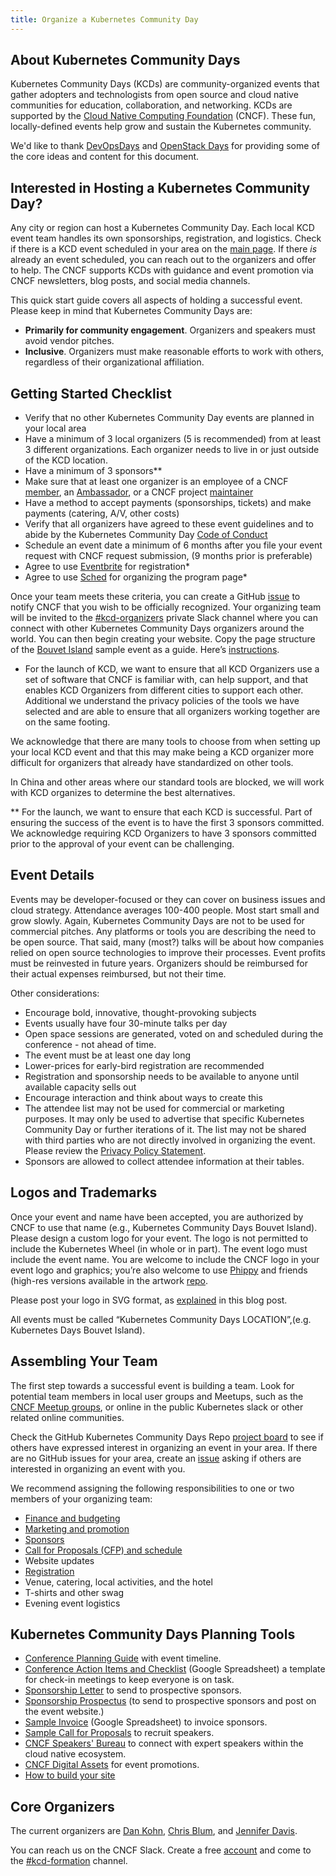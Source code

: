 ```yaml
---
title: Organize a Kubernetes Community Day
---
```


## About Kubernetes Community Days

Kubernetes Community Days (KCDs) are community-organized events that gather adopters and technologists from open source and cloud native communities for education, collaboration, and networking. KCDs are supported by the [Cloud Native Computing Foundation](https://cncf.io) (CNCF). These fun, locally-defined events help grow and sustain the Kubernetes community.

We'd like to thank [DevOpsDays](https://devopsdays.org) and [OpenStack Days](https://www.openstack.org/community/events/openstackdays) for providing some of the core ideas and content for this document.

## Interested in Hosting a Kubernetes Community Day?

Any city or region can host a Kubernetes Community Day. Each local KCD event team handles its own sponsorships, registration, and logistics. Check if there is a KCD event scheduled in your area on the [main page](/). If there *is* already an event scheduled, you can reach out to the organizers and offer to help. The CNCF supports KCDs with guidance and event promotion via CNCF newsletters, blog posts, and social media channels.

This quick start guide covers all aspects of holding a successful event. Please keep in mind that Kubernetes Community Days are:

* **Primarily for community engagement**. Organizers and speakers must avoid vendor pitches.
* **Inclusive**. Organizers must make reasonable efforts to work with others, regardless of their organizational affiliation.

## Getting Started Checklist

* Verify that no other Kubernetes Community Day events are planned in your local area
* Have a minimum of 3 local organizers (5 is recommended) from at least 3 different organizations. Each organizer needs to live in or just outside of the KCD location.
* Have a minimum of 3 sponsors**
* Make sure that at least one organizer is an employee of a CNCF [member](https://www.cncf.io/about/members/), an [Ambassador](https://www.cncf.io/people/ambassadors/), or a CNCF project [maintainer](https://docs.google.com/spreadsheets/u/1/d/1Pr8cyp8RLrNGx9WBAgQvBzUUmqyOv69R7QAFKhacJEM/)
* Have a method to accept payments (sponsorships, tickets) and make payments (catering, A/V, other costs)
* Verify that all organizers have agreed to these event guidelines and to abide by the Kubernetes Community Day [Code of Conduct](/code-of-conduct/)
* Schedule an event date a minimum of 6 months after  you file your event request with CNCF request submission,  (9 months prior is preferable)
* Agree to use [Eventbrite](https://www.eventbrite.com/) for registration*
* Agree to use [Sched](https://sched.com) for organizing the program page*

Once your team meets these criteria, you can create a GitHub [issue](https://github.com/cncf/kubernetes-community-days/issues/new?assignees=christinevblum%2C+iennae&labels=newevent&template=host.md) to notify CNCF that you wish to be officially recognized. Your organizing team will be invited to the [#kcd-organizers](https://cloud-native.slack.com/messages/GN6R2PV1A) private Slack channel where you can connect with other Kubernetes Community Days organizers around the world. You can then begin creating your website. Copy the page structure of the [Bouvet Island](/events/2020-bouvet-island) sample event as a guide. Here’s [instructions](/organizing-creating-website).

*  For the launch of KCD, we want to ensure that all KCD Organizers use a set of software that CNCF is familiar with, can help support, and that enables KCD Organizers from different cities to support each other. Additional we understand the privacy policies of the tools we have selected and are able to ensure that all organizers working together are on the same footing. 

We acknowledge that there are many tools to choose from when setting up your local KCD event and that this may make being a KCD organizer more difficult for organizers that already have standardized on other tools. 

In China and other areas where our standard tools are blocked, we will work with KCD organizes to determine the best alternatives. 

** For the launch, we want to ensure that each KCD is successful. Part of ensuring the success of the event is to have the first 3 sponsors committed. We acknowledge requiring KCD Organizers to have 3 sponsors committed prior to the approval of your event can be challenging.

## Event Details 

Events may be developer-focused or they can cover on business issues and cloud strategy. Attendance averages 100-400 people. Most start small and grow slowly. Again, Kubernetes Community Days are not to be used for commercial pitches. Any platforms or tools you are describing the need to be open source. That said, many (most?) talks will be about how companies relied on open source technologies to improve their processes. Event profits must be reinvested in future years. Organizers should be reimbursed for their actual expenses reimbursed, but not their time.

Other considerations:

* Encourage bold, innovative, thought-provoking subjects
* Events usually have four 30-minute talks per day
* Open space sessions are generated, voted on and scheduled during the conference - not ahead of time.
* The event must be at least one day long
* Lower-prices for early-bird registration are recommended
* Registration and sponsorship needs to be available to anyone until  available capacity sells out
* Encourage interaction and think about ways to create this
* The attendee list may not be used for commercial or marketing purposes. It may only be used to advertise that specific Kubernetes Community Day or further iterations of it. The list may not be shared with third parties who are not directly involved in organizing the event. Please review the [Privacy Policy Statement](https://www.linuxfoundation.org/privacy/).
* Sponsors are allowed to collect attendee information at their tables. 

## Logos and Trademarks

Once your event and name have been accepted, you are authorized by CNCF to use that name (e.g., Kubernetes Community Days Bouvet Island). Please design a custom logo for your event. The logo is not permitted to include the Kubernetes Wheel (in whole or in part). The event logo must include the event name. You are welcome to include the CNCF logo in your event logo and graphics; you’re also welcome to use [Phippy](https://phippy.io/) and friends (high-res versions available in the artwork [repo](https://github.com/cncf/artwork/blob/master/examples/other.md#phippy--friends-group-logos).

Please post your logo in SVG format, as [explained](https://www.cncf.io/blog/2019/07/17/what-image-formats-should-you-be-using-in-2019/)  in this blog post.

All events must be called “Kubernetes Community Days LOCATION”,(e.g. Kubernetes Days Bouvet Island).

## Assembling Your Team

The first step towards a successful event is building a team. Look for potential team members in local user groups and Meetups, such as the [CNCF Meetup groups](https://www.meetup.com/pro/cncf/), or online in the public Kubernetes slack or other related online communities.

Check the GitHub Kubernetes Community Days Repo [project board](https://github.com/cncf/kubernetes-community-days/projects/2) to see if others have expressed interest in organizing an event in your area. If there are no GitHub issues for your area, create an [issue](https://github.com/cncf/kubernetes-community-days/issues/new?assignees=christinevblum%2C+iennae&labels=planningevent&template=interest.md) asking if others are interested in organizing an event with you.

We recommend assigning the following responsibilities to one or two members of your organizing team:

* [Finance and budgeting](/organizing-budget-finances) 
* [Marketing and promotion](/organizing-marketing-promotion) 
* [Sponsors](/organizing-finding-sponsors)
* [Call for Proposals (CFP) and schedule](/organizing-manage-speakers)
* Website updates
* [Registration](/organizing-registration)
* Venue, catering, local activities, and the hotel
* T-shirts and other swag
* Evening event logistics

## Kubernetes Community Days Planning Tools

* [Conference Planning Guide](/organizing-timeline) with event timeline.
* [Conference Action Items and Checklist](https://docs.google.com/spreadsheets/d/1bvCiyyDut1seSnBE6pzVevcJkXLeWbxbncvhFsyY8PI/edit) (Google Spreadsheet) a template for check-in meetings to keep everyone is on task. 
* [Sponsorship Letter](/organizing-sponsorletter) to send to prospective sponsors.
* [Sponsorship Prospectus](/organizing-sponsor-contract) (to send to prospective sponsors and post on the event website.) 
* [Sample Invoice](https://docs.google.com/document/d/1Rbc8hvBgbO55asEQzzAHkpvSU2ogl52NmWq1-NhBYdY/edit) (Google Spreadsheet) to invoice sponsors.
* [Sample Call for Proposals](/organizing-cfp) to recruit speakers.
* [CNCF Speakers' Bureau](https://www.cncf.io/speakers/) to connect with expert speakers within the cloud native ecosystem.
* [CNCF Digital Assets](https://github.com/cncf/artwork) for  event promotions.
* [How to build your site](/organizing-creating-website)

## Core Organizers

The current organizers are [Dan Kohn](https://www.dankohn.com), [Chris Blum](https://twitter.com/chrisvblum), and [Jennifer Davis](https://twitter.com/sigje).

You can reach us on the CNCF Slack. Create a free [account](https://slack.cncf.io) and come to the [#kcd-formation](https://cloud-native.slack.com/messages/CN6LBV16G) channel.

